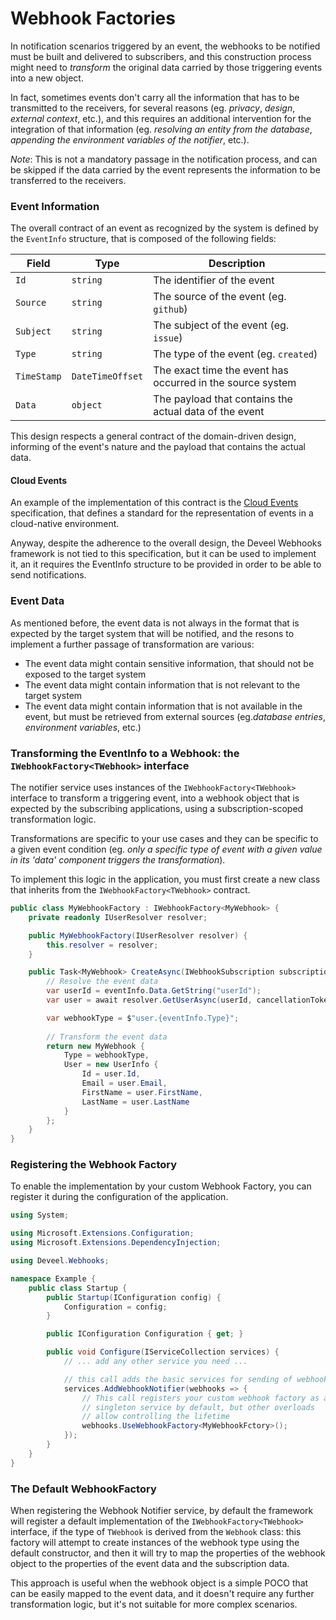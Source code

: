 # Webhook Factories

In notification scenarios triggered by an event, the webhooks to be notified must be built and delivered to subscribers, and this construction process might need to _transform_ the original data carried by those triggering events into a new object.

In fact, sometimes events don't carry all the information that has to be transmitted to the receivers, for several reasons (eg. _privacy_, _design_, _external context_, etc.), and this requires an additional intervention for the integration of that information (eg. _resolving an entity from the database_, _appending the environment variables of the notifier_, etc.).

_Note_: This is not a mandatory passage in the notification process, and can be skipped if the data carried by the event represents the information to be transferred to the receivers.

### Event Information

The overall contract of an event as recognized by the system is defined by the `EventInfo` structure, that is composed of the following fields:

<table data-full-width="true"><thead><tr><th>Field</th><th>Type</th><th>Description</th></tr></thead><tbody><tr><td><code>Id</code></td><td><code>string</code></td><td>The identifier of the event</td></tr><tr><td><code>Source</code></td><td><code>string</code></td><td>The source of the event (eg. <code>github</code>)</td></tr><tr><td><code>Subject</code></td><td><code>string</code></td><td>The subject of the event (eg. <code>issue</code>)</td></tr><tr><td><code>Type</code></td><td><code>string</code></td><td>The type of the event (eg. <code>created</code>)</td></tr><tr><td><code>TimeStamp</code></td><td><code>DateTimeOffset</code></td><td>The exact time the event has occurred in the source system</td></tr><tr><td><code>Data</code></td><td><code>object</code></td><td>The payload that contains the actual data of the event</td></tr></tbody></table>

This design respects a general contract of the domain-driven design, informing of the event's nature and the payload that contains the actual data.

#### Cloud Events

An example of the implementation of this contract is the [Cloud Events](https://cloudevents.io/) specification, that defines a standard for the representation of events in a cloud-native environment.

Anyway, despite the adherence to the overall design, the Deveel Webhooks framework is not tied to this specification, but it can be used to implement it, an it requires the EventInfo structure to be provided in order to be able to send notifications.

### Event Data

As mentioned before, the event data is not always in the format that is expected by the target system that will be notified, and the resons to implement a further passage of transformation are various:

* The event data might contain sensitive information, that should not be exposed to the target system
* The event data might contain information that is not relevant to the target system
* The event data might contain information that is not available in the event, but must be retrieved from external sources (eg._database entries_, _environment variables_, etc.)

### Transforming the EventInfo to a Webhook: the `IWebhookFactory<TWebhook>` interface

The notifier service uses instances of the `IWebhookFactory<TWebhook>` interface to transform a triggering event, into a webhook object that is expected by the subscribing applications, using a subscription-scoped transformation logic.

Transformations are specific to your use cases and they can be specific to a given event condition (eg. _only a specific type of event with a given value in its 'data' component triggers the transformation_).

To implement this logic in the application, you must first create a new class that inherits from the `IWebhookFactory<TWebhook>` contract.

```csharp
public class MyWebhookFactory : IWebhookFactory<MyWebhook> {
    private readonly IUserResolver resolver;

	public MyWebhookFactory(IUserResolver resolver) {
		this.resolver = resolver;
	}

	public Task<MyWebhook> CreateAsync(IWebhookSubscription subscription, EventInfo eventInfo, CancellationToken cancellationToken) {
		// Resolve the event data
		var userId = eventInfo.Data.GetString("userId");
		var user = await resolver.GetUserAsync(userId, cancellationToken);

        var webhookType = $"user.{eventInfo.Type}";
        
        // Transform the event data
        return new MyWebhook {
            Type = webhookType,
            User = new UserInfo {
                Id = user.Id,
                Email = user.Email,
                FirstName = user.FirstName,
                LastName = user.LastName
            }
        };
    }
}
```

### Registering the Webhook Factory

To enable the implementation by your custom Webhook Factory, you can register it during the configuration of the application.

```csharp
using System;

using Microsoft.Extensions.Configuration;
using Microsoft.Extensions.DependencyInjection;

using Deveel.Webhooks;

namespace Example {
    public class Startup {
        public Startup(IConfiguration config) {
            Configuration = config;
        }

        public IConfiguration Configuration { get; }

        public void Configure(IServiceCollection services) {
            // ... add any other service you need ...

            // this call adds the basic services for sending of webhooks
            services.AddWebhookNotifier(webhooks => {
                // This call registers your custom webhook factory as a
                // singleton service by default, but other overloads
                // allow controlling the lifetime
                webhooks.UseWebhookFactory<MyWebhookFctory>();
            });
        }
    }
}
```

### The Default WebhookFactory

When registering the Webhook Notifier service, by default the framework will register a default implementation of the `IWebhookFactory<TWebhook>` interface, if the type of `TWebhook` is derived from the `Webhook` class: this factory will attempt to create instances of the webhook type using the default constructor, and then it will try to map the properties of the webhook object to the properties of the event data and the subscription data.

This approach is useful when the webhook object is a simple POCO that can be easily mapped to the event data, and it doesn't require any further transformation logic, but it's not suitable for more complex scenarios.
